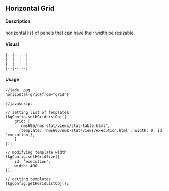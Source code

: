 ## Horizontal Grid

#### Description
horizontal list of panels that can have their width be resizable.

#### Visual 
```
|--|--|--|
|  |  |  |
|  |  |  |
|--|--|--|
```

#### Usage

```
//jade, pug
horizontal-grid(from="grid")
```

```
//javascript

// setting list of templates
tkgConfig.setHGridListObj({
	grid: [
	  'nms605/nms-stat/views/stat-table.html',
	  {template: 'nms605/nms-stat/views/execution.html', width: 0, id: 'execution'},
	]
});

// modifying template width
tkgConfig.setHGridSize({
	id: 'execution',
	width: 400
});

// getting templates
tkgConfig.getHGridListObj();
```
